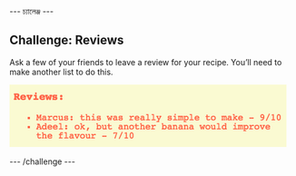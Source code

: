 \--- চ্যালেঞ্জ \---

## Challenge: Reviews

Ask a few of your friends to leave a review for your recipe. You’ll need to make another list to do this.

![screenshot](images/recipe-reviews.png)

\--- /challenge \---